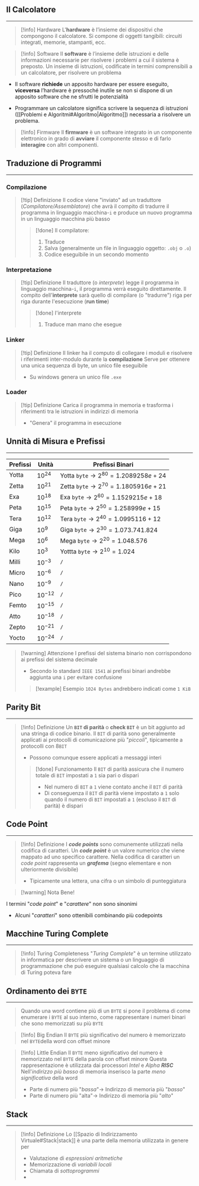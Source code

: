 ## Il Calcolatore
---
>[!info] Hardware
L'**hardware** è l’insieme dei dispositivi che compongono il calcolatore. Si compone di oggetti tangibili: circuiti integrati, memorie, stampanti, ecc.

>[!info] Software
Il **software** è l’insieme delle istruzioni e delle informazioni necessarie per risolvere i problemi a cui il sistema è preposto. Un insieme di istruzioni, codificate in termini comprensibili a un calcolatore, per risolvere un problema

- Il software **richiede** un apposito hardware per essere eseguito, **viceversa** l’hardware è pressoché inutile se non si dispone di un apposito software che ne sfrutti le potenzialità

- Programmare un calcolatore significa scrivere la sequenza di istruzioni ([[Problemi e Algoritmi#Algoritmo|Algoritmo]]) necessaria a risolvere un problema. 
>[!info] Firmware
Il **firmware** è un software integrato in un componente elettronico in grado di **avviare** il componente stesso e di farlo **interagire** con altri componenti.

## Traduzione di Programmi
---
### Compilazione
>[!tip] Definizione
>Il codice viene "inviato" ad un traduttore (*Compilatore/Assemblatore*) che avrà il compito di tradurre il programma in linguaggio macchina-`i` e produce un nuovo programma in un linguaggio macchina più basso
>>[!done] Il compilatore:
>>1. Traduce
>>2. Salva (generalmente un file in linguaggio oggetto: `.obj` o `.o`)
>>3. Codice eseguibile in un secondo momento

### Interpretazione
>[!tip] Definizione
>Il traduttore (o *interprete*) legge il programma in linguaggio macchina-`i`, il programma verrà eseguito direttamente.
>Il compito dell'**interprete** sarà quello di compilare (o "tradurre") riga per riga durante l'esecuzione (**run time**)
>>[!done] I'interprete
>> 1. Traduce man mano che esegue


### Linker
>[!tip] Definizione
>Il linker ha il computo di collegare i moduli e risolvere i riferimenti inter-modulo durante la **compilazione**
>Serve per ottenere una unica sequenza di byte, un unico file eseguibile
>- Su windows genera un unico file `.exe`

### Loader

> [!tip] Definizione
> Carica il programma in memoria e trasforma i riferimenti tra le istruzioni  in indirizzi di memoria
> - "Genera" il programma in esecuzione

## Unnità di Misura e Prefissi
---
| Prefissi     | Unità | Prefissi Binari|
| ------------ | ----- |-----|
| Yotta        |     $10^{24}$  |Yotta `byte`$\to 2^{80}=1.2089258e+24$|
| Zetta        |     $10^{21}$  |Zetta `byte`$\to 2^{70}=1.1805916e+21$|
| Exa          |       $10^{18}$|Exa `byte`$\to 2^{60}=1.1529215e+18$|
| Peta         |       $10^{15}$|Peta `byte`$\to 2^{50}=1.258999e+15$|
| Tera         |       $10^{12}$|Tera `byte`$\to 2^{40}=1.0995116+12$|
| Giga         |       $10^{9}$|Giga `byte`$\to 2^{30}=1.073.741.824$|
| Mega         |       $10^{6}$|Mega `byte`$\to 2^{20}=1.048.576$|
| Kilo         |       $10^{3}$|Yottta `byte`$\to 2^{10}=1.024$|
| Milli        | $10^{-3}$      |`/`|
| Micro        |       $10^{-6}$|`/`|
| Nano| $10^{-9}$|`/`|
|Pico |       $10^{-12}$|`/`|
| Femto        |       $10^{-15}$|`/`|
| Atto         |       $10^{-18}$|`/`|
| Zepto        |       $10^{-21}$|`/`|
| Yocto        |       $10^{-24}$|`/`|


> [!warning] Attenzione
> I prefissi del sistema binario non corrispondono ai prefissi del sistema decimale
> - Secondo lo standard `IEEE 1541` ai prefissi binari andrebbe aggiunta una `i` per evitare confusione
>>[!example] Esempio
>>`1024 Bytes` andrebbero indicati come `1 KiB`

## Parity Bit
---
>[!info] Definizione
>Un **`BIT` di parità** o **check `BIT`** è un bit aggiunto ad una stringa di codice binario.
>Il `BIT` di parità sono generalmente applicati ai protocolli di comunicazione più "*piccoli*", tipicamente a protocolli con 8`BIT` 
>- Possono comunque essere applicati a messaggi interi
>>[!done] Funzionamento
>>Il `BIT` di parità assicura che il numero totale di `BIT` impostati a `1` sia pari o dispari
>>- Nel numero di `BIT` a `1` viene contato anche il `BIT` di parità
>>- Di conseguenza il `BIT` di parità viene impostato a `1` solo quando il numero di `BIT` impostati a `1` (escluso il `BIT` di parità) è dispari


## Code Point
---
>[!info] Definizione
>I ***code points*** sono comunemente utilizzati nella codifica di caratteri.
>Un ***code point*** è un valore numerico che viene mappato ad uno specifico carattere.
>Nella codifica di caratteri un *code point* rappresenta un ***grafema*** (segno elementare e non ulteriormente divisibile)
>- Tipicamente una lettera, una cifra o un simbolo di punteggiatura

>[!warning] Nota Bene!

I termini "*code point*" e "*carattere*" non sono sinonimi
- Alcuni "*caratteri*" sono ottenibili combinando più codepoints

## Macchine Turing Complete
---
>[!info] Turing Completeness
>"*Turing Complete*" è un termine utilizzato in informatica per descrivere un sistema o un linguaggio di programmazione che può eseguire qualsiasi calcolo che la macchina di Turing poteva fare

## Ordinamento dei `BYTE`
---
>Quando una word contiene più di un `BYTE` si pone il problema di come enumerare i `BYTE` al suo interno, come rappresentare i numeri binari che sono memorizzati su più `BYTE`

>[!info] Big Endian
>Il `BYTE` più significativo del numero è memorizzato nel `BYTE`della word con offset minore

>[!info] Little Endian
>Il `BYTE` meno significativo del numero è memorizzato nel `BYTE` della parola con offset minore
>Questa rappresentazione è utilizzata dai processori *Intel* e *Alpha **RISC***
>Nell'*indirizzo più basso* di memoria inserisco la parte *meno significativa* della word
>- Parte di numero più "*bassa*"$\to$ Indirizzo di memoria più "*basso*"
>- Parte di numero più "alta"$\to$ Indirizzo di memoria più "*alto*"


## Stack
---
>[!info] Definizione
>Lo [[Spazio di Indirizzamento Virtuale#Stack|stack]] è una parte della memoria utilizzata in genere per 
>- Valutazione di *espressioni aritmetiche*
>- Memorizzazione di *variabili locali*
>- Chiamata di *sottoprogrammi*
>- 